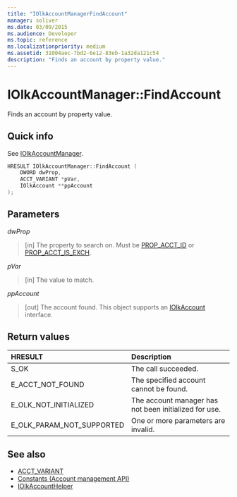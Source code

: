 ```yaml
---
title: "IOlkAccountManagerFindAccount"
manager: soliver
ms.date: 03/09/2015
ms.audience: Developer
ms.topic: reference 
ms.localizationpriority: medium
ms.assetid: 31004aec-7bd2-6e12-83eb-1a32da121c54
description: "Finds an account by property value."
---
```


# IOlkAccountManager::FindAccount

Finds an account by property value.
  
## Quick info

See [IOlkAccountManager](iolkaccountmanager.md).
  
```cpp
HRESULT IOlkAccountManager::FindAccount (  
    DWORD dwProp, 
    ACCT_VARIANT *pVar, 
    IOlkAccount **ppAccount 
);
```

## Parameters

_dwProp_
  
> [in] The property to search on. Must be [PROP_ACCT_ID](prop_acct_id.md) or [PROP_ACCT_IS_EXCH](prop_acct_is_exch.md).
    
_pVar_
  
> [in] The value to match.
    
_ppAccount_
  
> [out] The account found. This object supports an [IOlkAccount](iolkaccount.md) interface. 
    
## Return values

|**HRESULT**|**Description**|
|:-----|:-----|
|S_OK  <br/> |The call succeeded.  <br/> |
|E_ACCT_NOT_FOUND  <br/> |The specified account cannot be found.  <br/> |
|E_OLK_NOT_INITIALIZED  <br/> |The account manager has not been initialized for use.  <br/> |
|E_OLK_PARAM_NOT_SUPPORTED  <br/> |One or more parameters are invalid.  <br/> |
   
## See also

- [ACCT_VARIANT](acct_variant.md)  
- [Constants (Account management API)](constants-account-management-api.md)  
- [IOlkAccountHelper](iolkaccounthelper.md)

